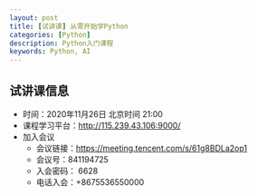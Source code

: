 ```yaml
---
layout: post
title: [试讲课] 从零开始学Python
categories: [Python]
description: Python入门课程
keywords: Python, AI
---
```


## 试讲课信息

- 时间：2020年11月26日 北京时间 21:00
- 课程学习平台：http://115.239.43.106:9000/
- 加入会议
  - 会议链接：https://meeting.tencent.com/s/61g8BDLa2op1
  - 会议号：841194725
  - 入会密码：	6628
  - 电话入会：+8675536550000
